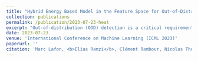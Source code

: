 ```yaml
---
title: "Hybrid Energy Based Model in the Feature Space for Out-of-Distribution Detection"
collection: publications
permalink: /publication/2023-07-23-heat
excerpt: "Out-of-distribution (OOD) detection is a critical requirement for the deployment of deep neural networks. This paper introduces the HEAT model, a new post-hoc OOD detection method estimating the density of in-distribution (ID) samples using hybrid energy-based models (EBM) in the feature space of a pre-trained backbone. HEAT complements prior density estimators of the ID density, *e.g.* parametric models like the Gaussian Mixture Model (GMM), to provide an accurate yet robust density estimation. A second contribution is to leverage the EBM framework to provide a unified density estimation and to compose several energy terms. Extensive experiments demonstrate the significance of the two contributions. HEAT sets new state-of-the-art OOD detection results on the CIFAR-10 / CIFAR-100 benchmark as well as on the large-scale Imagenet benchmark.<br/><img src='/images/heat_figure_method.png'>"
date: 2023-07-23
venue: 'International Conference on Machine Learning (ICML 2023)'
paperurl: ''
citation: 'Marc Lafon, <b>Elias Ramzi</b>, Clément Rambour, Nicolas Thome: Hybrid Energy Based Model in the Feature Space for Out-of-Distribution Detection. International Conference on Machine Learning (ICML 2023).'
---
```

